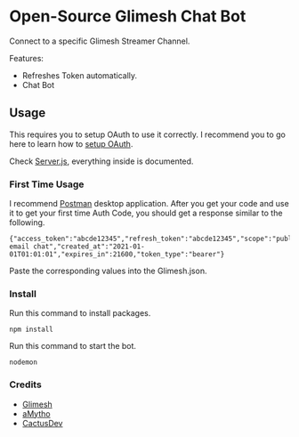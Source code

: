 # Open-Source Glimesh Chat Bot

Connect to a specific Glimesh Streamer Channel.

Features:
* Refreshes Token automatically.
* Chat Bot

## Usage

This requires you to setup OAuth to use it correctly.
I recommend you to go here to learn how to [setup OAuth](https://github.com/Glimesh/api-docs/blob/master/Topics/OAuth/AccessToken/generalInfo.MD).

Check [Server.js](https://github.com/GlobalGamer2015/Glimesh-Chat-Bot/blob/main/server.js), everything inside is documented.

### First Time Usage

I recommend [Postman](https://www.postman.com/) desktop application.
After you get your code and use it to get your first time Auth Code, you should get a response similar to the following.

```JS
{"access_token":"abcde12345","refresh_token":"abcde12345","scope":"public email chat","created_at":"2021-01-01T01:01:01","expires_in":21600,"token_type":"bearer"}
```

Paste the corresponding values into the Glimesh.json.

### Install

Run this command to install packages.
```
npm install
```

Run this command to start the bot.
```
nodemon
```

### Credits

* [Glimesh](https://www.glimesh.tv)
* [aMytho](https://github.com/Glimesh/api-docs)
* [CactusDev](https://github.com/CactusDev/glimesh-chat)
